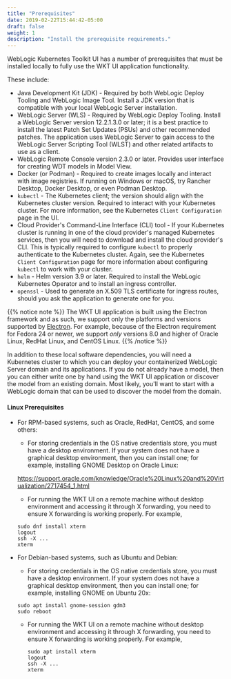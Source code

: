 ```yaml
---
title: "Prerequisites"
date: 2019-02-22T15:44:42-05:00
draft: false
weight: 1
description: "Install the prerequisite requirements."
---
```



WebLogic Kubernetes Toolkit UI has a number of prerequisites that must be installed locally to fully use the
WKT UI application functionality.  

These include:

- Java Development Kit (JDK) - Required by both WebLogic Deploy Tooling and WebLogic Image Tool. Install a JDK version that is compatible with your local WebLogic Server installation.
- WebLogic Server (WLS) - Required by WebLogic Deploy Tooling.  Install a WebLogic Server version
  12.2.1.3.0 or later; it is a best practice to install the latest Patch Set Updates (PSUs) and other recommended patches. The
  application uses WebLogic Server to gain access to the WebLogic Server Scripting Tool (WLST) and other related artifacts to use
  as a client.
- WebLogic Remote Console version 2.3.0 or later. Provides user interface for creating WDT models in Model View.
- Docker (or Podman) - Required to create images locally and interact with image registries. If running on Windows or macOS, try Rancher Desktop, Docker Desktop, or even Podman Desktop.
- `kubectl` - The Kubernetes client; the version should align with the Kubernetes cluster version. Required to interact with your Kubernetes cluster.  For more information, see the Kubernetes `Client Configuration` page in the UI.
- Cloud Provider's Command-Line Interface (CLI) tool -  If your Kubernetes cluster is running in one of the cloud
  provider's managed Kubernetes services, then you will need to download and install the cloud provider's CLI.  This is
  typically required to configure `kubectl` to properly authenticate to the Kubernetes cluster. Again, see the Kubernetes
  `Client Configuration` page for more information about configuring `kubectl` to work with your cluster.
- `helm` - Helm version 3.9 or later. Required to install the WebLogic Kubernetes Operator and to install an ingress controller.
- `openssl` - Used to generate an X.509 TLS certificate for ingress routes, should you ask the application
  to generate one for you.


{{% notice note %}} The WKT UI application is built using the Electron framework and as such, we support only the platforms and versions supported by [Electron](https://www.electronjs.org/docs/latest/tutorial/support#supported-platforms).  For example, because of the Electron requirement for Fedora 24 or newer, we support _only_ versions 8.0 and higher of Oracle Linux, RedHat Linux, and CentOS Linux.
{{% /notice %}}

In addition to these local software dependencies, you will need a Kubernetes cluster to which you can deploy your
containerized WebLogic Server domain and its applications.  If you do not already have a model, then you can either write
one by hand using the WKT UI application or discover the model from an existing domain.  Most likely, you'll want to start
with a WebLogic domain that can be used to discover the model from the domain.

#### Linux Prerequisites

- For RPM-based systems, such as Oracle, RedHat, CentOS, and some others:

   - For storing credentials in the OS native credentials store, you must have a desktop environment. If your system does not have a graphical desktop environment, then you can install one; for example, installing GNOME Desktop on Oracle Linux:

   https://support.oracle.com/knowledge/Oracle%20Linux%20and%20Virtualization/2717454_1.html

   - For running the WKT UI on a remote machine without desktop environment and accessing it through X forwarding, you need to ensure X forwarding is working properly.  For example,

    ```
    sudo dnf install xterm
    logout
    ssh -X ...
    xterm
    ```

- For Debian-based systems, such as Ubuntu and Debian:

   - For storing credentials in the OS native credentials store, you must have a desktop environment. If your system does not have a graphical desktop environment, then you can install one; for example, installing GNOME on Ubuntu 20x:
   ```
   sudo apt install gnome-session gdm3
   sudo reboot
   ```

  - For running the WKT UI on a remote machine without desktop environment and accessing it through X forwarding, you need to ensure X forwarding is working properly.  For example,

    ```
    sudo apt install xterm
    logout
    ssh -X ...
    xterm
    ```
